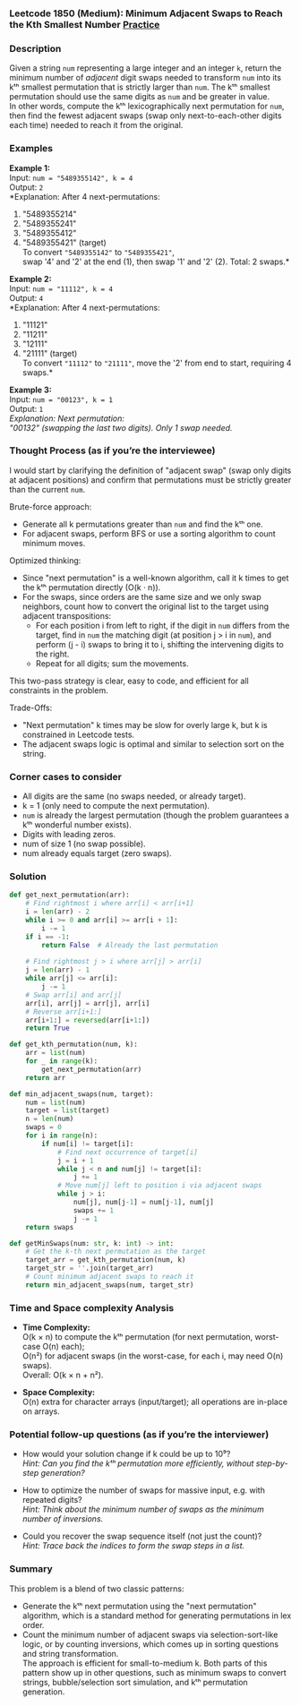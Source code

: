 ### Leetcode 1850 (Medium): Minimum Adjacent Swaps to Reach the Kth Smallest Number [Practice](https://leetcode.com/problems/minimum-adjacent-swaps-to-reach-the-kth-smallest-number)

### Description  
Given a string `num` representing a large integer and an integer `k`, return the minimum number of *adjacent* digit swaps needed to transform `num` into its kᵗʰ smallest permutation that is strictly larger than `num`. The kᵗʰ smallest permutation should use the same digits as `num` and be greater in value.  
In other words, compute the kᵗʰ lexicographically next permutation for `num`, then find the fewest adjacent swaps (swap only next-to-each-other digits each time) needed to reach it from the original.

### Examples  

**Example 1:**  
Input: `num = "5489355142", k = 4`  
Output: `2`  
*Explanation: After 4 next-permutations:  
1. "5489355214"  
2. "5489355241"  
3. "5489355412"  
4. "5489355421" (target)  
To convert `"5489355142"` to `"5489355421"`,  
swap '4' and '2' at the end (1), then swap '1' and '2' (2). Total: 2 swaps.*

**Example 2:**  
Input: `num = "11112", k = 4`  
Output: `4`  
*Explanation: After 4 next-permutations:  
1. "11121"  
2. "11211"  
3. "12111"  
4. "21111" (target)  
To convert `"11112"` to `"21111"`, move the '2' from end to start, requiring 4 swaps.*

**Example 3:**  
Input: `num = "00123", k = 1`  
Output: `1`  
*Explanation: Next permutation:  
"00132" (swapping the last two digits). Only 1 swap needed.*

### Thought Process (as if you’re the interviewee)  
I would start by clarifying the definition of "adjacent swap" (swap only digits at adjacent positions) and confirm that permutations must be strictly greater than the current `num`.  

Brute-force approach:  
- Generate all k permutations greater than `num` and find the kᵗʰ one.
- For adjacent swaps, perform BFS or use a sorting algorithm to count minimum moves.

Optimized thinking:  
- Since "next permutation" is a well-known algorithm, call it k times to get the kᵗʰ permutation directly (O(k · n)).
- For the swaps, since orders are the same size and we only swap neighbors, count how to convert the original list to the target using adjacent transpositions:  
  - For each position i from left to right, if the digit in `num` differs from the target, find in `num` the matching digit (at position j > i in `num`), and perform (j - i) swaps to bring it to i, shifting the intervening digits to the right.
  - Repeat for all digits; sum the movements.

This two-pass strategy is clear, easy to code, and efficient for all constraints in the problem.

Trade-Offs:  
- "Next permutation" k times may be slow for overly large k, but k is constrained in Leetcode tests.
- The adjacent swaps logic is optimal and similar to selection sort on the string.

### Corner cases to consider  
- All digits are the same (no swaps needed, or already target).
- k = 1 (only need to compute the next permutation).
- `num` is already the largest permutation (though the problem guarantees a kᵗʰ wonderful number exists).
- Digits with leading zeros.
- num of size 1 (no swap possible).
- num already equals target (zero swaps).

### Solution

```python
def get_next_permutation(arr):
    # Find rightmost i where arr[i] < arr[i+1]
    i = len(arr) - 2
    while i >= 0 and arr[i] >= arr[i + 1]:
        i -= 1
    if i == -1:
        return False  # Already the last permutation
    
    # Find rightmost j > i where arr[j] > arr[i]
    j = len(arr) - 1
    while arr[j] <= arr[i]:
        j -= 1
    # Swap arr[i] and arr[j]
    arr[i], arr[j] = arr[j], arr[i]
    # Reverse arr[i+1:]
    arr[i+1:] = reversed(arr[i+1:])
    return True

def get_kth_permutation(num, k):
    arr = list(num)
    for _ in range(k):
        get_next_permutation(arr)
    return arr

def min_adjacent_swaps(num, target):
    num = list(num)
    target = list(target)
    n = len(num)
    swaps = 0
    for i in range(n):
        if num[i] != target[i]:
            # Find next occurrence of target[i]
            j = i + 1
            while j < n and num[j] != target[i]:
                j += 1
            # Move num[j] left to position i via adjacent swaps
            while j > i:
                num[j], num[j-1] = num[j-1], num[j]
                swaps += 1
                j -= 1
    return swaps

def getMinSwaps(num: str, k: int) -> int:
    # Get the k-th next permutation as the target
    target_arr = get_kth_permutation(num, k)
    target_str = ''.join(target_arr)
    # Count minimum adjacent swaps to reach it
    return min_adjacent_swaps(num, target_str)
```

### Time and Space complexity Analysis  

- **Time Complexity:**  
  O(k × n) to compute the kᵗʰ permutation (for next permutation, worst-case O(n) each);  
  O(n²) for adjacent swaps (in the worst-case, for each i, may need O(n) swaps).  
  Overall: O(k × n + n²).

- **Space Complexity:**  
  O(n) extra for character arrays (input/target); all operations are in-place on arrays.

### Potential follow-up questions (as if you’re the interviewer)  

- How would your solution change if k could be up to 10⁹?  
  *Hint: Can you find the kᵗʰ permutation more efficiently, without step-by-step generation?*

- How to optimize the number of swaps for massive input, e.g. with repeated digits?  
  *Hint: Think about the minimum number of swaps as the minimum number of inversions.*

- Could you recover the swap sequence itself (not just the count)?  
  *Hint: Trace back the indices to form the swap steps in a list.*

### Summary
This problem is a blend of two classic patterns:  
- Generate the kᵗʰ next permutation using the "next permutation" algorithm, which is a standard method for generating permutations in lex order.  
- Count the minimum number of adjacent swaps via selection-sort-like logic, or by counting inversions, which comes up in sorting questions and string transformation.  
The approach is efficient for small-to-medium k. Both parts of this pattern show up in other questions, such as minimum swaps to convert strings, bubble/selection sort simulation, and kᵗʰ permutation generation.